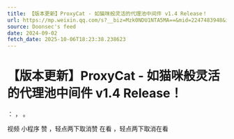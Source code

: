 ```yaml
---
title: 【版本更新】ProxyCat - 如猫咪般灵活的代理池中间件 v1.4 Release！
url: https://mp.weixin.qq.com/s?__biz=Mzk0NDU1NTA5MA==&mid=2247483948&idx=1&sn=1128e07264d9e44565d6d1ba071a6b8f
source: Doonsec's feed
date: 2024-09-02
fetch_date: 2025-10-06T18:23:38.238623
---
```


# 【版本更新】ProxyCat - 如猫咪般灵活的代理池中间件 v1.4 Release！

：
，
。

视频
小程序
赞
，轻点两下取消赞
在看
，轻点两下取消在看